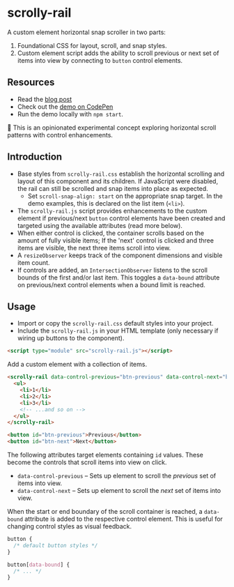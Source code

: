 # scrolly-rail

A custom element horizontal snap scroller in two parts:

1. Foundational CSS for layout, scroll, and snap styles.
2. Custom element script adds the ability to scroll previous or next set of items into view by connecting to `button` control elements.

## Resources

- Read the [blog post](https://ryanmulligan.dev/blog/scrolly-rail/)
- Check out the [demo on CodePen](https://codepen.io/hexagoncircle/full/yyBMGrL)
- Run the demo locally with `npm start`.

🚧 This is an opinionated experimental concept exploring horizontal scroll patterns with control enhancements.

## Introduction

- Base styles from `scrolly-rail.css` establish the horizontal scrolling and layout of this component and its children. If JavaScript were disabled, the rail can still be scrolled and snap items into place as expected.
  - Set `scroll-snap-align: start` on the appropriate snap target. In the demo examples, this is declared on the list item (`<li>`).
- The `scrolly-rail.js` script provides enhancements to the custom element if previous/next `button` control elements have been created and targeted using the available attributes (read more below).
- When either control is clicked, the container scrolls based on the amount of fully visible items; If the 'next' control is clicked and three items are visible, the next three items scroll into view.
- A `resizeObserver` keeps track of the component dimensions and visible item count.
- If controls are added, an `IntersectionObserver` listens to the scroll bounds of the first and/or last item. This toggles a `data-bound` attribute on previous/next control elements when a bound limit is reached.

## Usage

- Import or copy the `scrolly-rail.css` default styles into your project.
- Include the `scrolly-rail.js` in your HTML template (only necessary if wiring up buttons to the component).

```html
<script type="module" src="scrolly-rail.js"></script>
```

Add a custom element with a collection of items.

```html
<scrolly-rail data-control-previous="btn-previous" data-control-next="btn-next">
  <ul>
    <li>1</li>
    <li>2</li>
    <li>3</li>
    <!-- ...and so on -->
  </ul>
</scrolly-rail>

<button id="btn-previous">Previous</button>
<button id="btn-next">Next</button>
```

The following attributes target elements containing `id` values. These become the controls that scroll items into view on click.

- `data-control-previous` – Sets up element to scroll the _previous_ set of items into view.
- `data-control-next` – Sets up element to scroll the _next_ set of items into view.

When the start or end boundary of the scroll container is reached, a `data-bound` attribute is added to the respective control element. This is useful for changing control styles as visual feedback.

```css
button {
  /* default button styles */
}

button[data-bound] {
  /* ... */
}
```
